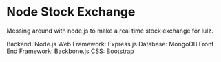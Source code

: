 # Node Stock Exchange

Messing around with node.js to make a real time stock exchange for lulz.

Backend: Node.js
Web Framework: Express.js
Database: MongoDB
Front End Framework: Backbone.js
CSS: Bootstrap
